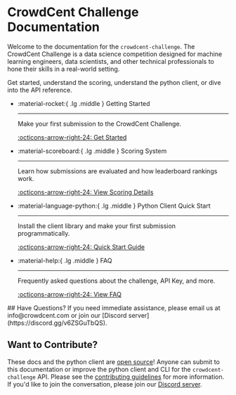 # CrowdCent Challenge Documentation

Welcome to the documentation for the `crowdcent-challenge`. The CrowdCent Challenge is a data science competition designed for machine learning engineers, data scientists, and other technical professionals to hone their skills in a real-world setting.

Get started, understand the scoring, understand the python client, or dive into the API reference.

<div class="grid cards" markdown>

-   :material-rocket:{ .lg .middle } Getting Started

    ---

    Make your first submission to the CrowdCent Challenge.

    [:octicons-arrow-right-24: Get Started](getting_started.md)

-   :material-scoreboard:{ .lg .middle } Scoring System

    ---

    Learn how submissions are evaluated and how leaderboard rankings work.

    [:octicons-arrow-right-24: View Scoring Details](scoring.md)

-   :material-language-python:{ .lg .middle } Python Client Quick Start

    ---

    Install the client library and make your first submission programmatically.

    [:octicons-arrow-right-24: Quick Start Guide](install_quickstart.md)


-   :material-help:{ .lg .middle } FAQ

    ---

    Frequently asked questions about the challenge, API Key, and more.

    [:octicons-arrow-right-24: View FAQ](faq.md)

</div>
## Have Questions?
If you need immediate assistance, please email us at info@crowdcent.com or join our [Discord server](https://discord.gg/v6ZSGuTbQS).

## Want to Contribute?
These docs and the python client are [open source](https://github.com/crowdcent/crowdcent-challenge)! Anyone can submit to this documentation or improve the python client and CLI for the `crowdcent-challenge` API. Please see the [contributing guidelines](contributing.md) for more information. If you'd like to join the conversation, please join our [Discord server](https://discord.gg/v6ZSGuTbQS).